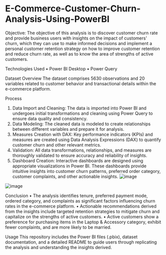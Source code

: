 # E-Commerce-Customer-Churn-Analysis-Using-PowerBI
Objective:
The objective of this analysis is to discover customer churn rate and provide business users with insights on the impact of customers' churn, which they can use to make informed decisions and implement a personal customer retention strategy on how to improve customer retention and reduce churn rate, as well as to know the area of strengths of active customers.

Technologies Used
•	Power BI Desktop
•	Power Query

Dataset Overview
The dataset comprises 5630 observations and 20 variables related to customer behavior and transactional details within the e-commerce platform.

Process
1.	Data Import and Cleaning: The data is imported into Power BI and undergoes initial transformations and cleaning using Power Query to ensure data quality and consistency.
2.	Data Modeling: The cleaned data is modeled to create relationships between different variables and prepare it for analysis.
3.	Measures Creation with DAX: Key performance indicators (KPIs) and measures are created using Data Analysis Expressions (DAX) to quantify customer churn and other relevant metrics.
4.	Validation: All data transformations, relationships, and measures are thoroughly validated to ensure accuracy and reliability of insights.
5.	Dashboard Creation: Interactive dashboards are designed using appropriate visualizations in Power BI. These dashboards provide intuitive insights into customer churn patterns, preferred order category, customer complaints, and other actionable insights.
![image](https://github.com/NivedhaSenthilkumar/E-Commerce-Customer-Churn-Analysis-Using-PowerBI/assets/174927492/c7f8e141-6dab-48cc-a665-481e10874b83)

![image](https://github.com/NivedhaSenthilkumar/E-Commerce-Customer-Churn-Analysis-Using-PowerBI/assets/174927492/c4c29bea-bbc5-45c9-b085-8b1e68c91811)

   
Conclusion
•	The analysis identifies tenure, preferred payment mode, ordered category, and complaints as significant factors influencing churn rates in the e-commerce platform.
•	Actionable recommendations derived from the insights include targeted retention strategies to mitigate churn and capitalize on the strengths of active customers.
•	Active customers show a preference for purchasing items in the Laptop & Accessory category, exhibit fewer complaints, and are more likely to be married.

Usage
This repository includes the Power BI files (.pbix), dataset documentation, and a detailed README to guide users through replicating the analysis and understanding the insights derived.
